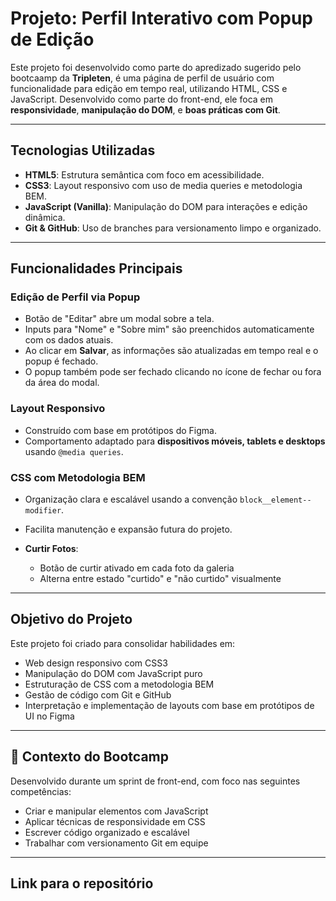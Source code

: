 # Projeto: Perfil Interativo com Popup de Edição

Este projeto foi desenvolvido como parte do apredizado sugerido pelo bootcaamp da **Tripleten**, é uma página de perfil de usuário com funcionalidade para edição em tempo real, utilizando HTML, CSS e JavaScript. Desenvolvido como parte do front-end, ele foca em **responsividade**, **manipulação do DOM**, e **boas práticas com Git**.

---

## Tecnologias Utilizadas

- **HTML5**: Estrutura semântica com foco em acessibilidade.
- **CSS3**: Layout responsivo com uso de media queries e metodologia BEM.
- **JavaScript (Vanilla)**: Manipulação do DOM para interações e edição dinâmica.
- **Git & GitHub**: Uso de branches para versionamento limpo e organizado.

---

## Funcionalidades Principais

### Edição de Perfil via Popup
- Botão de "Editar" abre um modal sobre a tela.
- Inputs para "Nome" e "Sobre mim" são preenchidos automaticamente com os dados atuais.
- Ao clicar em **Salvar**, as informações são atualizadas em tempo real e o popup é fechado.
- O popup também pode ser fechado clicando no ícone de fechar ou fora da área do modal.

### Layout Responsivo
- Construído com base em protótipos do Figma.
- Comportamento adaptado para **dispositivos móveis, tablets e desktops** usando `@media queries`.

###  CSS com Metodologia BEM
- Organização clara e escalável usando a convenção `block__element--modifier`.
- Facilita manutenção e expansão futura do projeto.

- **Curtir Fotos**:
  - Botão de curtir ativado em cada foto da galeria
  - Alterna entre estado "curtido" e "não curtido" visualmente

---

##  Objetivo do Projeto

Este projeto foi criado para consolidar habilidades em:

- Web design responsivo com CSS3
- Manipulação do DOM com JavaScript puro
- Estruturação de CSS com a metodologia BEM
- Gestão de código com Git e GitHub
- Interpretação e implementação de layouts com base em protótipos de UI no Figma

---

## 🏫 Contexto do Bootcamp

Desenvolvido durante um sprint de front-end, com foco nas seguintes competências:

- Criar e manipular elementos com JavaScript
- Aplicar técnicas de responsividade em CSS
- Escrever código organizado e escalável
- Trabalhar com versionamento Git em equipe

---


## Link para o repositório 






